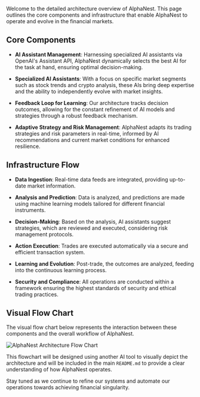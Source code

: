Welcome to the detailed architecture overview of AlphaNest. This page outlines the core components and infrastructure that enable AlphaNest to operate and evolve in the financial markets.

## Core Components

- **AI Assistant Management**: Harnessing specialized AI assistants via OpenAI's Assistant API, AlphaNest dynamically selects the best AI for the task at hand, ensuring optimal decision-making.
  
- **Specialized AI Assistants**: With a focus on specific market segments such as stock trends and crypto analysis, these AIs bring deep expertise and the ability to independently evolve with market insights.

- **Feedback Loop for Learning**: Our architecture tracks decision outcomes, allowing for the constant refinement of AI models and strategies through a robust feedback mechanism.

- **Adaptive Strategy and Risk Management**: AlphaNest adapts its trading strategies and risk parameters in real-time, informed by AI recommendations and current market conditions for enhanced resilience.

## Infrastructure Flow

- **Data Ingestion**: Real-time data feeds are integrated, providing up-to-date market information.
  
- **Analysis and Prediction**: Data is analyzed, and predictions are made using machine learning models tailored for different financial instruments.
  
- **Decision-Making**: Based on the analysis, AI assistants suggest strategies, which are reviewed and executed, considering risk management protocols.
  
- **Action Execution**: Trades are executed automatically via a secure and efficient transaction system.
  
- **Learning and Evolution**: Post-trade, the outcomes are analyzed, feeding into the continuous learning process.

- **Security and Compliance**: All operations are conducted within a framework ensuring the highest standards of security and ethical trading practices.

## Visual Flow Chart

The visual flow chart below represents the interaction between these components and the overall workflow of AlphaNest.

![AlphaNest Architecture Flow Chart](link-to-flow-chart-image)

This flowchart will be designed using another AI tool to visually depict the architecture and will be included in the main `README.md` to provide a clear understanding of how AlphaNest operates.

Stay tuned as we continue to refine our systems and automate our operations towards achieving financial singularity.
